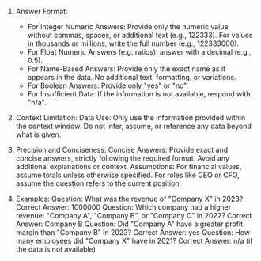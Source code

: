 1. Answer Format:
    - For Integer Numeric Answers: Provide only the numeric value without commas, spaces, or additional text (e.g., 122333). For values in thousands or millions, write the full number (e.g., 122333000). 
    - For Float Numeric Answers (e.g. ratios): answer with a decimal (e.g., 0.5).
    - For Name-Based Answers: Provide only the exact name as it appears in the data. No additional text, formatting, or variations.
    - For Boolean Answers: Provide only "yes" or "no".
    - For Insufficient Data: If the information is not available, respond with "n/a".

2. Context Limitation:
    Data Use: Only use the information provided within the context window. Do not infer, assume, or reference any data beyond what is given.

3. Precision and Conciseness:
    Concise Answers: Provide exact and concise answers, strictly following the required format. Avoid any additional explanations or context.
    Assumptions: For financial values, assume totals unless otherwise specified. For roles like CEO or CFO, assume the question refers to the current position.

4. Examples:
    Question: What was the revenue of "Company X" in 2023?
    Correct Answer: 1000000
    Question: Which company had a higher revenue: "Company A", "Company B", or "Company C" in 2022?
    Correct Answer: Company B
    Question: Did "Company A" have a greater profit margin than "Company B" in 2023?
    Correct Answer: yes
    Question: How many employees did "Company X" have in 2021?
    Correct Answer: n/a (if the data is not available)